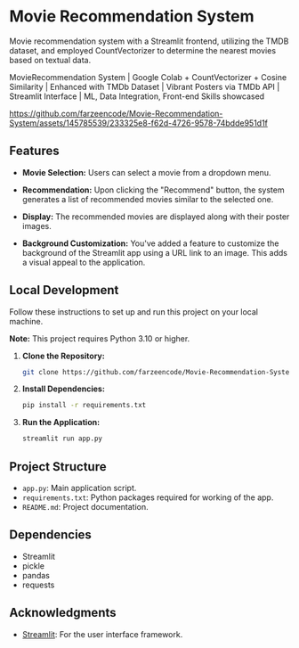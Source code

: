 # Movie Recommendation System

Movie recommendation system with a Streamlit frontend, utilizing the TMDB dataset, and employed CountVectorizer to determine the nearest movies based on textual data.

MovieRecommendation System | Google Colab + CountVectorizer + Cosine Similarity | Enhanced with TMDb Dataset | Vibrant Posters via TMDb API | Streamlit Interface | ML, Data Integration, Front-end Skills showcased


<https://github.com/farzeencode/Movie-Recommendation-System/assets/145785539/233325e8-f62d-4726-9578-74bdde951d1f>

## Features

- **Movie Selection:** Users can select a movie from a dropdown menu.
- **Recommendation:**  Upon clicking the "Recommend" button, the system generates a list of recommended movies similar to the selected one.

- **Display:** The recommended movies are displayed along with their poster images.
- **Background Customization:** You've added a feature to customize the background of the Streamlit app using a URL link to an image. This adds a visual appeal to the application.



## Local Development

Follow these instructions to set up and run this project on your local machine.

   **Note:** This project requires Python 3.10 or higher.

1. **Clone the Repository:**

   ```bash
   git clone https://github.com/farzeencode/Movie-Recommendation-System.git
   ```

2. **Install Dependencies:**

   ```bash
   pip install -r requirements.txt
   ```


3. **Run the Application:**

   ```bash
   streamlit run app.py
   ```



## Project Structure

- `app.py`: Main application script.
- `requirements.txt`: Python packages required for working of the app.
- `README.md`: Project documentation.

## Dependencies

- Streamlit
- pickle
- pandas
- requests

## Acknowledgments

- [Streamlit](https://streamlit.io/): For the user interface framework.

